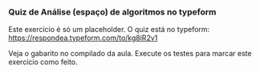 ### Quiz de Análise (espaço) de algoritmos no typeform ###

Este exercício é só um placeholder. O quiz está no typeform: https://respondea.typeform.com/to/kg8iR2v1

Veja o gabarito no compilado da aula. Execute os testes para marcar este exercício como feito.